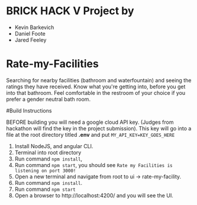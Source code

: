 # BRICK HACK V Project by 
- Kevin Barkevich
- Daniel Foote
- Jared Feeley
# Rate-my-Facilities

Searching for nearby facilities (bathroom and waterfountain) and seeing the ratings they have received. Know what you're getting into, before you get into that bathroom. Feel comfortable in the restroom of your choice if you prefer a gender neutral bath room.

#Build Instructions

BEFORE building you will need a google cloud API key. (Judges from hackathon will find the key in the project submission). This key will go into a file at the root directory titled **.env** and put `MY_API_KEY=KEY_GOES_HERE`
1. Install NodeJS, and angular CLI.
2. Terminal into root directory
3. Run command `npm install`,
4. Run command `npm start`, you should see `Rate my Facilities is listening on port 3000!`
5. Open a new terminal and navigate from root to ui -> rate-my-facility.
6. Run command `npm install`.
7. Run command `npm start`
8. Open a browser to http://localhost:4200/ and you will see the UI.
